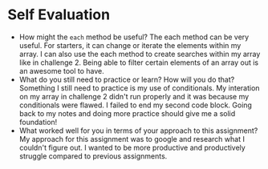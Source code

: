 # Self Evaluation
- How might the `each` method be useful?
The each method can be very useful. For starters, it can change or iterate the elements within my array. 
I can also use the each method to create searches within my array like in challenge 2. Being able to filter certain elements of an array out is an awesome tool to have.
- What do you still need to practice or learn? How will you do that?
Something I still need to practice is my use of conditionals. My interation on my array in challenge 2 didn't run properly and it was because my conditionals were flawed. I failed to end my second code block. Going back to my notes and doing more practice should give me a solid foundation!
- What worked well for you in terms of your approach to this
assignment?
My approach for this assignment was to google and research what I couldn't figure out. I wanted to be more productive and productively struggle compared to previous assignments. 